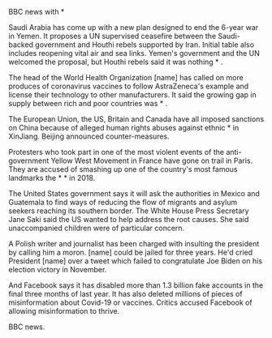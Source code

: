 BBC news with *

Saudi Arabia has come up with a new plan designed to end the 6-year war in Yemen. It proposes a UN supervised ceasefire between the Saudi-backed government and Houthi rebels supported by Iran. Initial table also includes reopening vital air and sea links. Yemen's government and the UN welcomed the proposal, but Houthi rebels said it was nothing * .

The head of the World Health Organization [name] has called on more produces of coronavirus vaccines to follow AstraZeneca's example and license their technology to other manufacturers. It said the growing gap in supply between rich and poor countries was * .

The European Union, the US, Britain and Canada have all imposed sanctions on China because of alleged human rights abuses against ethnic * in XinJiang. Beijing announced counter-measures.

Protesters who took part in one of the most violent events of the anti-government Yellow West Movement in France have gone on trail in Paris. They are accused of smashing up one of the country's most famous landmarks the * * in 2018.

The United States government says it will ask the authorities in Mexico and Guatemala to find ways of reducing the flow of migrants and asylum seekers reaching its southern border. The White House Press Secretary Jane Saki said the US wanted to help address the root causes. She said unaccompanied children were of particular concern. 

A Polish writer and journalist has been charged with insulting the president by calling him a moron. [name] could be jailed for three years. He'd cried President [name] over a tweet which failed to congratulate Joe Biden on his election victory in November.

And Facebook says it has disabled more than 1.3 billion fake accounts in the final three months of last year. It has also deleted millions of pieces of misinformation about Covid-19 or vaccines. Critics accused Facebook of allowing misinformation to thrive.

BBC news.
